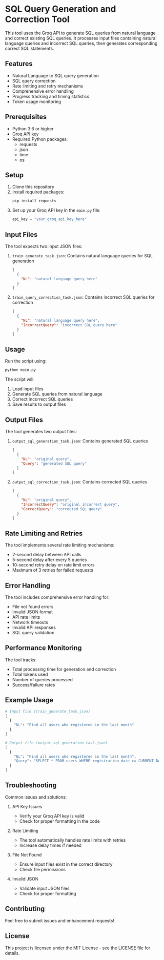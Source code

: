# SQL Query Generation and Correction Tool

This tool uses the Groq API to generate SQL queries from natural language and correct existing SQL queries. It processes input files containing natural language queries and incorrect SQL queries, then generates corresponding correct SQL statements.

## Features

- Natural Language to SQL query generation
- SQL query correction
- Rate limiting and retry mechanisms
- Comprehensive error handling
- Progress tracking and timing statistics
- Token usage monitoring

## Prerequisites

- Python 3.6 or higher
- Groq API key
- Required Python packages:
  - requests
  - json
  - time
  - os

## Setup

1. Clone this repository
2. Install required packages:
   ```bash
   pip install requests
   ```
3. Set up your Groq API key in the `main.py` file:
   ```python
   api_key = "your_groq_api_key_here"
   ```

## Input Files

The tool expects two input JSON files:

1. `train_generate_task.json`: Contains natural language queries for SQL generation
   ```json
   [
     {
       "NL": "natural language query here"
     }
   ]
   ```

2. `train_query_correction_task.json`: Contains incorrect SQL queries for correction
   ```json
   [
     {
       "NL": "natural language query here",
       "IncorrectQuery": "incorrect SQL query here"
     }
   ]
   ```

## Usage

Run the script using:
```bash
python main.py
```

The script will:
1. Load input files
2. Generate SQL queries from natural language
3. Correct incorrect SQL queries
4. Save results to output files

## Output Files

The tool generates two output files:

1. `output_sql_generation_task.json`: Contains generated SQL queries
   ```json
   [
     {
       "NL": "original query",
       "Query": "generated SQL query"
     }
   ]
   ```

2. `output_sql_correction_task.json`: Contains corrected SQL queries
   ```json
   [
     {
       "NL": "original query",
       "IncorrectQuery": "original incorrect query",
       "CorrectQuery": "corrected SQL query"
     }
   ]
   ```

## Rate Limiting and Retries

The tool implements several rate limiting mechanisms:
- 2-second delay between API calls
- 5-second delay after every 5 queries
- 10-second retry delay on rate limit errors
- Maximum of 3 retries for failed requests

## Error Handling

The tool includes comprehensive error handling for:
- File not found errors
- Invalid JSON format
- API rate limits
- Network timeouts
- Invalid API responses
- SQL query validation

## Performance Monitoring

The tool tracks:
- Total processing time for generation and correction
- Total tokens used
- Number of queries processed
- Success/failure rates

## Example Usage

```python
# Input file (train_generate_task.json)
[
  {
    "NL": "Find all users who registered in the last month"
  }
]

# Output file (output_sql_generation_task.json)
[
  {
    "NL": "Find all users who registered in the last month",
    "Query": "SELECT * FROM users WHERE registration_date >= CURRENT_DATE - INTERVAL '1 month'"
  }
]
```

## Troubleshooting

Common issues and solutions:
1. API Key Issues
   - Verify your Groq API key is valid
   - Check for proper formatting in the code

2. Rate Limiting
   - The tool automatically handles rate limits with retries
   - Increase delay times if needed

3. File Not Found
   - Ensure input files exist in the correct directory
   - Check file permissions

4. Invalid JSON
   - Validate input JSON files
   - Check for proper formatting

## Contributing

Feel free to submit issues and enhancement requests!

## License

This project is licensed under the MIT License - see the LICENSE file for details. 